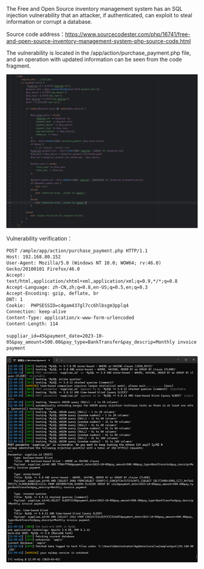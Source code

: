 



The Free and Open Source inventory management system has an SQL injection vulnerability that an attacker, if authenticated, can exploit to steal information or corrupt a database.





Source code address：https://www.sourcecodester.com/php/16741/free-and-open-source-inventory-management-system-php-source-code.html



The vulnerability is located in the /app/action/purchase_payment.php file, and an operation with updated information can be seen from the code fragment.

![image-20250326145121420](images/image-20250326145121420.png)





Vulnerability verification：

```
POST /ample/app/action/purchase_payment.php HTTP/1.1
Host: 192.168.80.152
User-Agent: Mozilla/5.0 (Windows NT 10.0; WOW64; rv:46.0) Gecko/20100101 Firefox/46.0
Accept: text/html,application/xhtml+xml,application/xml;q=0.9,*/*;q=0.8
Accept-Language: zh-CN,zh;q=0.8,en-US;q=0.5,en;q=0.3
Accept-Encoding: gzip, deflate, br
DNT: 1
Cookie:  PHPSESSID=c4gam437gl7cc6hlbsgm3pplq4
Connection: keep-alive
Content-Type: application/x-www-form-urlencoded
Content-Length: 114

suppliar_id=45&payment_date=2023-10-05&pay_amount=500.00&pay_type=BankTransfer&pay_descrip=Monthly invoice payment
```

 ![image-20250326145046243](images/image-20250326145046243.png)



































